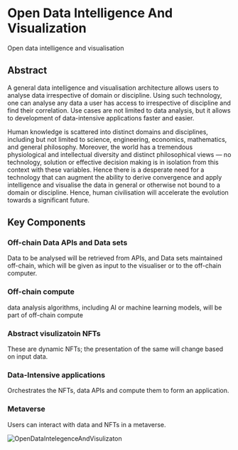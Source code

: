 # Open Data Intelligence And Visualization
Open data intelligence and visualisation 

## Abstract
A general data intelligence and visualisation architecture allows users to analyse data irrespective of domain or discipline. Using such technology, one can analyse any data a user has access to irrespective of discipline and find their correlation. Use cases are not limited to data analysis, but it allows to development of data-intensive applications faster and easier.  

Human knowledge is scattered into distinct domains and disciplines, including but not limited to science, engineering, economics, mathematics, and general philosophy. Moreover, the world has a tremendous physiological and intellectual diversity and distinct philosophical views — no technology, solution or effective decision making is in isolation from this context with these variables. Hence there is a desperate need for a technology that can augment the ability to derive convergence and apply intelligence and visualise the data in general or otherwise not bound to a domain or discipline. Hence, human civilisation will accelerate the evolution towards a significant future.

## Key Components

### Off-chain Data APIs and Data sets
Data to be analysed will be retrieved from APIs, and Data sets maintained off-chain, which will be given as input to the visualiser or to the off-chain computer. 

### Off-chain compute
data analysis algorithms, including  AI or machine learning models, will be part of off-chain compute

### Abstract visulizatoin NFTs
These are dynamic NFTs; the presentation of the same will change based on input data.

### Data-Intensive applications 
Orchestrates the NFTs, data APIs and compute them to form an application.

### Metaverse
Users can interact with data and NFTs in a metaverse. 


![OpenDataIntelegenceAndVisulizaton](https://user-images.githubusercontent.com/13312112/147391437-f7a36773-c736-45ca-9bac-d743ab198a8f.jpeg)
